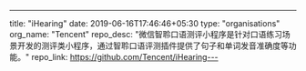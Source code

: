 ---
title: "iHearing"
date: 2019-06-16T17:46:46+05:30
type: "organisations"
org_name: "Tencent"
repo_desc: "微信智聆口语测评小程序是针对口语练习场景开发的测评类小程序，通过智聆口语评测插件提供了句子和单词发音准确度等功能。"
repo_link: https://github.com/Tencent/iHearing---
